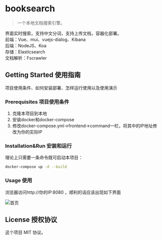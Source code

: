 # booksearch

> 一个本地文档搜索引擎。

界面实时搜索，支持中文分词，支持上传文档，容器化部署。  
前端：Vue、mui、vuejs-dialog、Kibana  
后端：NodeJS、Koa  
存储：Elasticsearch  
文档解析：Fscrawler


## Getting Started 使用指南

项目使用条件、如何安装部署、怎样运行使用以及使用演示

### Prerequisites 项目使用条件

1. 克隆本项目到本地
2. 安装docker和docker-compose
3. 修改docker-compose.yml->frontend->command一栏，将其中的IP地址修改为你的实际IP

### Installation&Run 安装和运行

理论上只需要一条命令既可启动本项目：

```bash
docker-compose up -d --build
```

### Usage 使用

浏览器访问http://你的IP:8080 ，顺利的话应该出现如下界面

![首页](http://cdn.guitang.fun/booksearch_1.png)

## License 授权协议

这个项目 MIT 协议。
